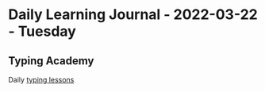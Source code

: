 # Daily Learning Journal - 2022-03-22 - Tuesday

## Typing Academy

Daily [typing lessons](https://www.typing.academy/typing-tutor/lessons)
